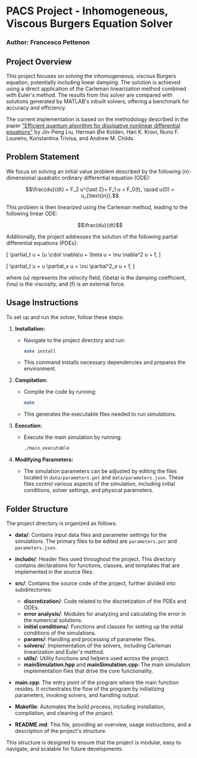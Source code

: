 # PACS Project - Inhomogeneous, Viscous Burgers Equation Solver

### Author: Francesco Pettenon

## Project Overview

This project focuses on solving the inhomogeneous, viscous Burgers equation, potentially including linear damping. The solution is achieved using a direct application of the Carleman linearization method combined with Euler's method. The results from this solver are compared with solutions generated by MATLAB's inbuilt solvers, offering a benchmark for accuracy and efficiency.

The current implementation is based on the methodology described in the paper ["Efficient quantum algorithm for dissipative nonlinear differential equations"](https://arxiv.org/abs/2011.03185) by Jin-Peng Liu, Herman Øie Kolden, Hari K. Krovi, Nuno F. Loureiro, Konstantina Trivisa, and Andrew M. Childs.

## Problem Statement

We focus on solving an initial value problem described by the following \(n\)-dimensional quadratic ordinary differential equation (ODE):

```math
\frac{du}{dt} = F_2 u^{\ast 2}+ F_1 u + F_0(t), \quad u(0) = u_{\text{in}}.
```

This problem is then linearized using the Carleman method, leading to the following linear ODE:

```math
\frac{du}{dt}
```

Additionally, the project addresses the solution of the following partial differential equations (PDEs):

\[
\partial_t u + (u \cdot \nabla)u + \beta u = \nu \nabla^2 u + f,
\]

\[
\partial_t u + u \partial_x u = \nu \partial^2_x u + f,
\]

where \(u\) represents the velocity field, \(\beta\) is the damping coefficient, \(\nu\) is the viscosity, and \(f\) is an external force.

## Usage Instructions

To set up and run the solver, follow these steps:

1. **Installation:** 
   - Navigate to the project directory and run:
     ```bash
     make install
     ```
   - This command installs necessary dependencies and prepares the environment.

2. **Compilation:**
   - Compile the code by running:
     ```bash
     make
     ```
   - This generates the executable files needed to run simulations.

3. **Execution:**
   - Execute the main simulation by running:
     ```bash
     ./main_executable
     ```

4. **Modifying Parameters:**
   - The simulation parameters can be adjusted by editing the files located in `data/parameters.pot` and `data/parameters.json`. These files control various aspects of the simulation, including initial conditions, solver settings, and physical parameters.

## Folder Structure

The project directory is organized as follows:

- **data/**: Contains input data files and parameter settings for the simulations. The primary files to be edited are `parameters.pot` and `parameters.json`.

- **include/**: Header files used throughout the project. This directory contains declarations for functions, classes, and templates that are implemented in the source files.

- **src/**: Contains the source code of the project, further divided into subdirectories:
  - **discretization/**: Code related to the discretization of the PDEs and ODEs.
  - **error analysis/**: Modules for analyzing and calculating the error in the numerical solutions.
  - **initial conditions/**: Functions and classes for setting up the initial conditions of the simulations.
  - **params/**: Handling and processing of parameter files.
  - **solvers/**: Implementation of the solvers, including Carleman linearization and Euler's method.
  - **utils/**: Utility functions and helpers used across the project.
  - **mainSimulation.hpp** and **mainSimulation.cpp**: The main simulation implementation files that drive the core functionality.

- **main.cpp**: The entry point of the program where the main function resides. It orchestrates the flow of the program by initializing parameters, invoking solvers, and handling output.

- **Makefile**: Automates the build process, including installation, compilation, and cleaning of the project.

- **README.md**: This file, providing an overview, usage instructions, and a description of the project's structure.

This structure is designed to ensure that the project is modular, easy to navigate, and scalable for future developments.
